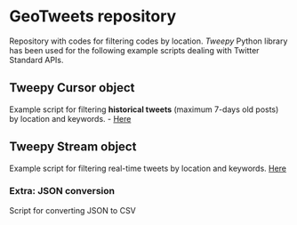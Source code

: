 # GeoTweets repository

Repository with codes for filtering codes by location. *Tweepy* Python library has been used for the following example scripts dealing with Twitter Standard APIs.

## Tweepy Cursor object
Example script for filtering **historical tweets** (maximum 7-days old posts) by location and keywords. - [Here](https://github.com/Tars4815/geotweets/blob/master/tweepycursor.py)

## Tweepy Stream object
Example script for filtering real-time tweets by location and keywords. [Here](https://github.com/Tars4815/geotweets/blob/master/doublefilter.py)

### Extra: JSON conversion
Script for converting JSON to CSV
